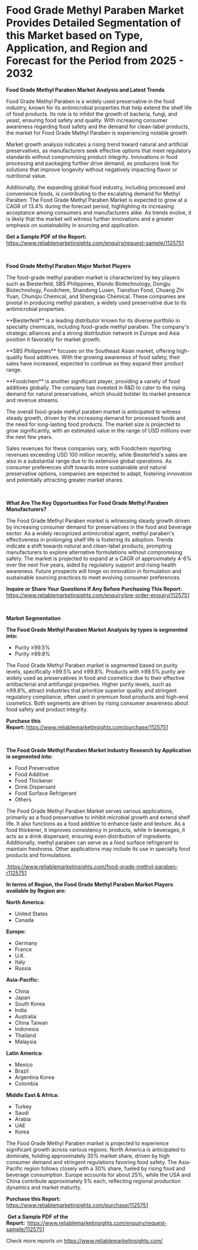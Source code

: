 <p><h1>Food Grade Methyl Paraben Market Provides Detailed Segmentation of this Market based on Type, Application, and Region and Forecast for the Period from 2025 - 2032</h1></p><p><strong>Food Grade Methyl Paraben Market Analysis and Latest Trends</strong></p>
<p><p>Food Grade Methyl Paraben is a widely used preservative in the food industry, known for its antimicrobial properties that help extend the shelf life of food products. Its role is to inhibit the growth of bacteria, fungi, and yeast, ensuring food safety and quality. With increasing consumer awareness regarding food safety and the demand for clean-label products, the market for Food Grade Methyl Paraben is experiencing notable growth.</p><p>Market growth analysis indicates a rising trend toward natural and artificial preservatives, as manufacturers seek effective options that meet regulatory standards without compromising product integrity. Innovations in food processing and packaging further drive demand, as producers look for solutions that improve longevity without negatively impacting flavor or nutritional value. </p><p>Additionally, the expanding global food industry, including processed and convenience foods, is contributing to the escalating demand for Methyl Paraben. The Food Grade Methyl Paraben Market is expected to grow at a CAGR of 13.4% during the forecast period, highlighting its increasing acceptance among consumers and manufacturers alike. As trends evolve, it is likely that the market will witness further innovations and a greater emphasis on sustainability in sourcing and application.</p></p>
<p><strong>Get a Sample PDF of the Report:&nbsp;</strong> <a href="https://www.reliablemarketinsights.com/enquiry/request-sample/1125751?utm_campaign=2244&utm_medium=2&utm_source=Github&utm_content=ia&utm_term=02042025&utm_id=food-grade-methyl-paraben">https://www.reliablemarketinsights.com/enquiry/request-sample/1125751</a></p>
<p>&nbsp;</p>
<p><strong>Food Grade Methyl Paraben Major Market Players</strong></p>
<p><p>The food-grade methyl paraben market is characterized by key players such as Biesterfeld, SBS Philippines, Klondo Biotechnology, Dongju Biotechnology, Foodchem, Shandong Lusen, Tianshun Food, Chuang Zhi Yuan, Chunqiu Chemical, and Shengxiao Chemical. These companies are pivotal in producing methyl paraben, a widely used preservative due to its antimicrobial properties.</p><p>**Biesterfeld** is a leading distributor known for its diverse portfolio in specialty chemicals, including food-grade methyl paraben. The company's strategic alliances and a strong distribution network in Europe and Asia position it favorably for market growth.</p><p>**SBS Philippines** focuses on the Southeast Asian market, offering high-quality food additives. With the growing awareness of food safety, their sales have increased, expected to continue as they expand their product range.</p><p>**Foodchem** is another significant player, providing a variety of food additives globally. The company has invested in R&D to cater to the rising demand for natural preservatives, which should bolster its market presence and revenue streams.</p><p>The overall food-grade methyl paraben market is anticipated to witness steady growth, driven by the increasing demand for processed foods and the need for long-lasting food products. The market size is projected to grow significantly, with an estimated value in the range of USD millions over the next few years.</p><p>Sales revenues for these companies vary, with Foodchem reporting revenues exceeding USD 100 million recently, while Biesterfeld's sales are also in a substantial range due to its extensive global operations. As consumer preferences shift towards more sustainable and natural preservative options, companies are expected to adapt, fostering innovation and potentially attracting greater market shares.</p></p>
<p>&nbsp;</p>
<p><strong>What Are The Key Opportunities For Food Grade Methyl Paraben Manufacturers?</strong></p>
<p><p>The Food Grade Methyl Paraben market is witnessing steady growth driven by increasing consumer demand for preservatives in the food and beverage sector. As a widely recognized antimicrobial agent, methyl paraben's effectiveness in prolonging shelf life is fostering its adoption. Trends indicate a shift towards natural and clean-label products, prompting manufacturers to explore alternative formulations without compromising safety. The market is projected to expand at a CAGR of approximately 4-6% over the next five years, aided by regulatory support and rising health awareness. Future prospects will hinge on innovation in formulation and sustainable sourcing practices to meet evolving consumer preferences.</p></p>
<p><strong>Inquire or Share Your Questions If Any Before Purchasing This Report:</strong> <a href="https://www.reliablemarketinsights.com/enquiry/pre-order-enquiry/1125751?utm_campaign=2244&utm_medium=2&utm_source=Github&utm_content=ia&utm_term=02042025&utm_id=food-grade-methyl-paraben">https://www.reliablemarketinsights.com/enquiry/pre-order-enquiry/1125751</a></p>
<p>&nbsp;</p>
<p><strong>Market Segmentation</strong></p>
<p><strong>The Food Grade Methyl Paraben Market Analysis by types is segmented into:</strong></p>
<p><ul><li>Purity ≥99.5%</li><li>Purity ≥99.8%</li></ul></p>
<p><p>The Food Grade Methyl Paraben market is segmented based on purity levels, specifically ≥99.5% and ≥99.8%. Products with ≥99.5% purity are widely used as preservatives in food and cosmetics due to their effective antibacterial and antifungal properties. Higher purity levels, such as ≥99.8%, attract industries that prioritize superior quality and stringent regulatory compliance, often used in premium food products and high-end cosmetics. Both segments are driven by rising consumer awareness about food safety and product integrity.</p></p>
<p><strong>Purchase this Report:&nbsp;</strong><a href="https://www.reliablemarketinsights.com/purchase/1125751?utm_campaign=2244&utm_medium=2&utm_source=Github&utm_content=ia&utm_term=02042025&utm_id=food-grade-methyl-paraben">https://www.reliablemarketinsights.com/purchase/1125751</a></p>
<p>&nbsp;</p>
<p><strong>The Food Grade Methyl Paraben Market Industry Research by Application is segmented into:</strong></p>
<p><ul><li>Food Preservative</li><li>Food Additive</li><li>Food Thickener</li><li>Drink Dispersant</li><li>Food Surface Refrigerant</li><li>Others</li></ul></p>
<p><p>The Food Grade Methyl Paraben Market serves various applications, primarily as a food preservative to inhibit microbial growth and extend shelf life. It also functions as a food additive to enhance taste and texture. As a food thickener, it improves consistency in products, while in beverages, it acts as a drink dispersant, ensuring even distribution of ingredients. Additionally, methyl paraben can serve as a food surface refrigerant to maintain freshness. Other applications may include its use in specialty food products and formulations.</p></p>
<p><a href="https://www.reliablemarketinsights.com/food-grade-methyl-paraben-r1125751?utm_campaign=2244&utm_medium=2&utm_source=Github&utm_content=ia&utm_term=02042025&utm_id=food-grade-methyl-paraben">&nbsp;https://www.reliablemarketinsights.com/food-grade-methyl-paraben-r1125751</a></p>
<p><strong>In terms of Region, the Food Grade Methyl Paraben Market Players available by Region are:</strong></p>
<p>
    <p> <strong> North America: </strong>
        <ul>
            <li>United States</li>
            <li>Canada</li>
        </ul>
        </p> 
    <p> <strong> Europe: </strong>
        <ul>
            <li>Germany</li>
            <li>France</li>
            <li>U.K.</li>
            <li>Italy</li>
            <li>Russia</li>
        </ul>
        </p> 
    <p> <strong> Asia-Pacific: </strong>
        <ul>
            <li>China</li>
            <li>Japan</li>
            <li>South Korea</li>
            <li>India</li>
            <li>Australia</li>
            <li>China Taiwan</li>
            <li>Indonesia</li>
            <li>Thailand</li>
            <li>Malaysia</li>
        </ul>
        </p> 
    <p> <strong> Latin America: </strong>
        <ul>
            <li>Mexico</li>
            <li>Brazil</li>
            <li>Argentina Korea</li>
            <li>Colombia</li>
        </ul>
        </p> 
    <p> <strong> Middle East & Africa: </strong>
        <ul>
            <li>Turkey</li>
            <li>Saudi</li>
            <li>Arabia</li>
            <li>UAE</li>
            <li>Korea</li>
        </ul>
    </p>
    </p>
<p><p>The Food Grade Methyl Paraben market is projected to experience significant growth across various regions. North America is anticipated to dominate, holding approximately 35% market share, driven by high consumer demand and stringent regulations favoring food safety. The Asia-Pacific region follows closely with a 30% share, fueled by rising food and beverage consumption. Europe accounts for about 25%, while the USA and China contribute approximately 5% each, reflecting regional production dynamics and market maturity.</p></p>
<p><strong>Purchase this Report: </strong><a href="https://www.reliablemarketinsights.com/purchase/1125751?utm_campaign=2244&utm_medium=2&utm_source=Github&utm_content=ia&utm_term=02042025&utm_id=food-grade-methyl-paraben">https://www.reliablemarketinsights.com/purchase/1125751</a></p>
<p>&nbsp;<strong>Get a Sample PDF of the Report:&nbsp;&nbsp;</strong><a href="https://www.reliablemarketinsights.com/enquiry/request-sample/1125751?utm_campaign=2244&utm_medium=2&utm_source=Github&utm_content=ia&utm_term=02042025&utm_id=food-grade-methyl-paraben">https://www.reliablemarketinsights.com/enquiry/request-sample/1125751</a></p>
<p><strong></strong></p>
<p>Check more reports on <a href="https://www.reliablemarketinsights.com/?utm_campaign=2244&utm_medium=2&utm_source=Github&utm_content=ia&utm_term=02042025&utm_id=food-grade-methyl-paraben">https://www.reliablemarketinsights.com/</a></p>